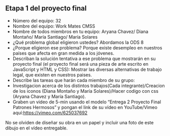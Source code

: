 ## Etapa 1 del proyecto final

- Número del equipo: 32
- Nombre del equipo: Work Mates CMSS
- Nombre de todos miembros en tu equipo:
Aryana Chavez/
Diana Montaño/
María Santiago/
María Solares
- ¿Qué problema global eligieron ustedes? Abordamos la ODS 8
- ¿Porque eligieron ese problema? Porque existe desempleo en nuestros países que afecta en gran medida a los jóvenes.
- Describan la solución tentativa a ese problema que mostrarán en su proyecto final (el proyecto final será una pieza de arte escrito en JavaScript y HTML y CSS): Mostrar las diversas alternativas de 	trabajo legal, que existen en nuestros 	paises. 
- Describe las tareas que harán cada miembro de su grupo:
- Investigacion acerca de los distintos trabajos(Cada integrante)/Creacion de los iconos (Diana Montaño y María Solares)/Hacer codigo con css (Aryana Chavez y María Santiago).
- Graben un video de 5-min usando el modelo “Entrega 2 Proyecto Final Patrones Hermosos” y pongan el link de su vídeo en YouTube/Vimeo aquí:https://vimeo.com/625037692

No se olviden de diseñar su obra en un papel y incluir una foto de este dibujo en el vídeo entregable.
